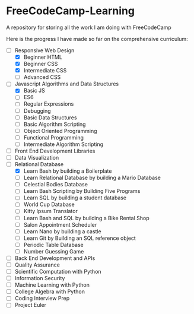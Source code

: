 # FreeCodeCamp-Learning
A repository for storing all the work I am doing with FreeCodeCamp

Here is the progress I have made so far on the comprehensive curriculum:

- [ ] Responsive Web Design
    - [x] Beginner HTML
    - [x] Beginner CSS
    - [x] Intermediate CSS
    - [ ] Advanced CSS
- [ ] Javascript Algorithms and Data Structures
    - [x] Basic JS
    - [ ] ES6
    - [ ] Regular Expressions
    - [ ] Debugging
    - [ ] Basic Data Structures
    - [ ] Basic Algorithm Scripting
    - [ ] Object Oriented Programming
    - [ ] Functional Programming
    - [ ] Intermediate Algorithm Scripting
- [ ] Front End Development Libraries
- [ ] Data Visualization
- [ ] Relational Database
    - [x] Learn Bash by building a Boilerplate
    - [ ] Learn Relational Database by building a Mario Database
    - [ ] Celestial Bodies Database
    - [ ] Learn Bash Scripting by Building Five Programs
    - [ ] Learn SQL by building a student database
    - [ ] World Cup Database
    - [ ] Kitty Ipsum Translator
    - [ ] Learn Bash and SQL by building a Bike Rental Shop
    - [ ] Salon Appointment Scheduler
    - [ ] Learn Nano by building a castle
    - [ ] Learn Git by Building an SQL reference object
    - [ ] Periodic Table Database
    - [ ] Number Guessing Game
- [ ] Back End Development and APIs
- [ ] Quality Assurance
- [ ] Scientific Computation with Python
- [ ] Information Security
- [ ] Machine Learning with Python
- [ ] College Algebra with Python
- [ ] Coding Interview Prep
- [ ] Project Euler